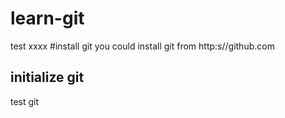 # learn-git
test
xxxx
#install git
you could install git from http:s//github.com
## initialize git
test git
